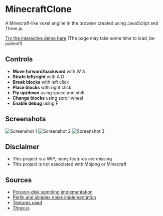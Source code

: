 # MinecraftClone

A Minecraft-like voxel engine in the browser created using JavaScript and Three.js.

[Try the interactive demo here](https://jayden-chiu.github.io/MinecraftClone/.)
(The page may take some time to load, be patient!)

## Controls
- **Move forward/backward** with W S
- **Strafe left/right** with A D
- **Break blocks** with left click
- **Place blocks** with right click
- **Fly up/down** using space and shift
- **Change blocks** using scroll wheel
- **Enable debug** using F

## Screenshots

![Screenshot 1](https://i.imgur.com/gzcKKrX.png)
![Screenshot 2](https://i.imgur.com/EXHOaSi.png)
![Screenshot 3](https://i.imgur.com/LFe7ker.png)

## Disclaimer
- This project is a WIP, many features are missing 
- This project is not associated with Mojang or Minecraft

## Sources
- [Poisson-disk sampling implementation](https://cdn.jsdelivr.net/gh/kchapelier/poisson-disk-sampling@2.2.2/build/poisson-disk-sampling.min.js)
- [Perlin and simplex noise implementation](https://github.com/josephg/noisejs)
- [Textures used](https://resourcepack.net/dandelion-resource-pack/)
- [Three.js](https://threejs.org/)
